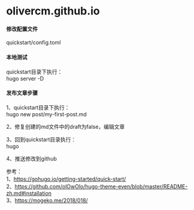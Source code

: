 # olivercm.github.io
#### 修改配置文件  
quickstart/config.toml

#### 本地测试  
quickstart目录下执行：  
hugo server -D

#### 发布文章步骤
1、quickstart目录下执行：  
hugo new post/my-first-post.md

2、修复创建的md文件中的draft为false，编辑文章

3、回到quickstart目录执行：  
hugo

4、推送修改到github

参考：  
1、https://gohugo.io/getting-started/quick-start/  
2、https://github.com/olOwOlo/hugo-theme-even/blob/master/README-zh.md#installation  
3、https://mogeko.me/2018/018/  
